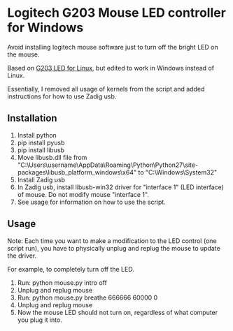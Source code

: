 # Logitech G203 Mouse LED controller for Windows

Avoid installing logitech mouse software just to turn off the bright LED on the mouse.

Based on [G203 LED for Linux](https://github.com/smasty/g203-led), but edited to work in Windows instead of Linux.

Essentially, I removed all usage of kernels from the script and added instructions for how to use Zadig usb.

## Installation

1) Install python
2) pip install pyusb
3) pip install libusb
4) Move libusb.dll file from "C:\Users\username\AppData\Roaming\Python\Python27\site-packages\libusb\_platform\_windows\x64\"
    to "C:\Windows\System32"
5) Install Zadig usb
6) In Zadig usb, install libusb-win32 driver for "interface 1" (LED interface) of mouse. Do not modify mouse "interface 1".
7) See usage for information on how to use the script.

## Usage

Note: Each time you want to make a modification to the LED control (one script run), you have to physically unplug and replug the mouse to update the driver.

For example, to completely turn off the LED.
1) Run: python mouse.py intro off
2) Unplug and replug mouse
3) Run: python mouse.py breathe 666666 60000 0
4) Unplug and replug mouse
5) Now the mouse LED should not turn on, regardless of what computer you plug it into.
